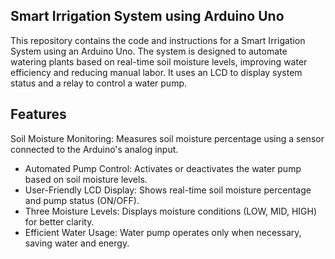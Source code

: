 ## Smart Irrigation System using Arduino Uno
This repository contains the code and instructions for a Smart Irrigation System using an Arduino Uno. The system is designed to automate watering plants based on real-time soil moisture levels, improving water efficiency and reducing manual labor. It uses an LCD to display system status and a relay to control a water pump.

## Features
Soil Moisture Monitoring: Measures soil moisture percentage using a sensor connected to the Arduino's analog input.
- Automated Pump Control: Activates or deactivates the water pump based on soil moisture levels.
- User-Friendly LCD Display: Shows real-time soil moisture percentage and pump status (ON/OFF).
- Three Moisture Levels: Displays moisture conditions (LOW, MID, HIGH) for better clarity.
- Efficient Water Usage: Water pump operates only when necessary, saving water and energy.

